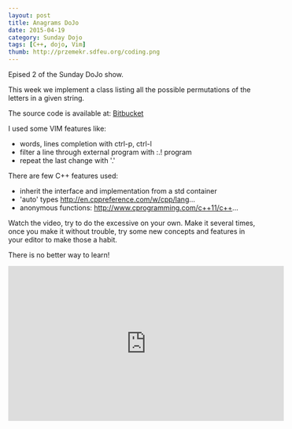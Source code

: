 ```yaml
---
layout: post
title: Anagrams DoJo
date: 2015-04-19
category: Sunday Dojo
tags: [C++, dojo, Vim]
thumb: http://przemekr.sdfeu.org/coding.png
---
```


Epised 2 of the Sunday DoJo show.

This week we implement a class listing all the possible permutations of the letters in a given string.

The source code is available at: [Bitbucket](https://bitbucket.org/przemekr/dojos/sunday_dojo_show/)

I used some VIM features like:

* words, lines completion with ctrl-p, ctrl-l
* filter a line through external program with :.! program
* repeat the last change with '.'

There are few C++ features used:

* inherit the interface and implementation from a std container
* 'auto' types http://en.cppreference.com/w/cpp/lang...
* anonymous functions: http://www.cprogramming.com/c++11/c++...

Watch the video, try to do the excessive on your own. Make it several times, once you make it without trouble, try some new concepts and features in your editor to make those a habit.

There is no better way to learn!

<iframe width="560" height="315" src="https://www.youtube.com/embed/Xc-o-XSwyPM?list=PLmmL1sHORHnOelx6PLNgPEvL-AXoNldGf" frameborder="0" allowfullscreen></iframe>
